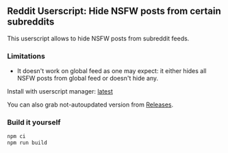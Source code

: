 ## Reddit Userscript: Hide NSFW posts from certain subreddits

This userscript allows to hide NSFW posts from subreddit feeds.

### Limitations

- It doesn't work on global feed as one may expect: it either hides all NSFW posts from global feed or doesn't hide any.

Install with userscript manager: <a href="https://lerarosalene.github.io/hide-nsfw-posts-reddit/latest/hide-nsfw-posts-reddit.user.js">latest</a>

You can also grab not-autoupdated version from <a href="https://github.com/lerarosalene/hide-nsfw-posts-reddit/releases">Releases</a>.

### Build it yourself

```bash
npm ci
npm run build
```

